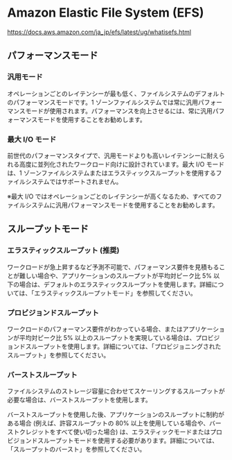 # Amazon Elastic File System (EFS)
https://docs.aws.amazon.com/ja_jp/efs/latest/ug/whatisefs.html


## パフォーマンスモード

### 汎用モード

オペレーションごとのレイテンシーが最も低く、ファイルシステムのデフォルトのパフォーマンスモードです。1 ゾーンファイルシステムでは常に汎用パフォーマンスモードが使用されます。パフォーマンスを向上させるには、常に汎用パフォーマンスモードを使用することをお勧めします。

### 最大 I/O モード

前世代のパフォーマンスタイプで、汎用モードよりも高いレイテンシーに耐えられる高度に並列化されたワークロード向けに設計されています。最大 I/O モードは、1 ゾーンファイルシステムまたはエラスティックスループットを使用するファイルシステムではサポートされません。

※最大 I/O ではオペレーションごとのレイテンシーが高くなるため、すべてのファイルシステムに汎用パフォーマンスモードを使用することをお勧めします。

## スループットモード

### エラスティックスループット (推奨) 
ワークロードが急上昇するなど予測不可能で、パフォーマンス要件を見積もることが難しい場合や、アプリケーションのスループットが平均対ピーク比 5% 以下の場合は、デフォルトのエラスティックスループットを使用します。詳細については、「エラスティックスループットモード」を参照してください。

### プロビジョンドスループット
ワークロードのパフォーマンス要件がわかっている場合、またはアプリケーションが平均対ピーク比 5% 以上のスループットを実現している場合は、プロビジョンドスループットを使用します。詳細については、「プロビジョニングされたスループット」を参照してください。

### バーストスループット
ファイルシステムのストレージ容量に合わせてスケーリングするスループットが必要な場合は、バーストスループットを使用します。

バーストスループットを使用した後、アプリケーションのスループットに制約がある場合 (例えば、許容スループットの 80% 以上を使用している場合や、バーストクレジットをすべて使い切った場合) は、エラスティックモードまたはプロビジョンドスループットモードを使用する必要があります。詳細については、「スループットのバースト」を参照してください。

